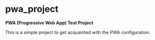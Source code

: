 # pwa_project

**PWA (Progressive Web App) Test Project**


This is a simple project to get acquainted with the PWA configuration.
